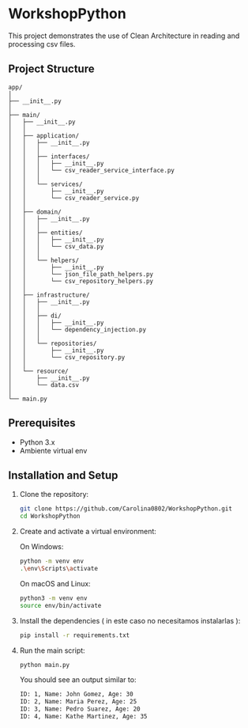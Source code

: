 # WorkshopPython

This project demonstrates the use of Clean Architecture in reading and processing csv files.

## Project Structure

```plaintext
app/
│
├── __init__.py
│
├── main/
│   ├── __init__.py
│   │
│   ├── application/
│   │   ├── __init__.py
│   │   │
│   │   ├── interfaces/
│   │   │   ├── __init__.py
│   │   │   └── csv_reader_service_interface.py
│   │   │
│   │   └── services/
│   │       ├── __init__.py
│   │       └── csv_reader_service.py
│   │
│   ├── domain/
│   │   ├── __init__.py
│   │   │
│   │   ├── entities/
│   │   │   ├── __init__.py
│   │   │   └── csv_data.py
│   │   │
│   │   └── helpers/
│   │       ├── __init__.py
│   │       └── json_file_path_helpers.py            
│   │       └── csv_repository_helpers.py
│   │
│   ├── infrastructure/
│   │   ├── __init__.py
│   │   │
│   │   ├── di/
│   │   │   ├── __init__.py
│   │   │   └── dependency_injection.py
│   │   │
│   │   └── repositories/
│   │       ├── __init__.py
│   │       └── csv_repository.py
│   │
│   └── resource/
│       ├── __init__.py
│       └── data.csv
│
└── main.py
```

## Prerequisites

- Python 3.x
- Ambiente virtual env

## Installation and Setup

1. Clone the repository:

    ```bash
    git clone https://github.com/Carolina0802/WorkshopPython.git
    cd WorkshopPython
    ```

2. Create and activate a virtual environment:

    On Windows:
    ```bash
    python -m venv env
    .\env\Scripts\activate
    ```

    On macOS and Linux:
    ```bash
    python3 -m venv env
    source env/bin/activate
    ```

3. Install the dependencies ( in este caso no necesitamos instalarlas ):

    ```bash
    pip install -r requirements.txt
    ```
4. Run the main script:

    ```bash
    python main.py
    ```
    You should see an output similar to:
    ```bash
    ID: 1, Name: John Gomez, Age: 30
    ID: 2, Name: Maria Perez, Age: 25
    ID: 3, Name: Pedro Suarez, Age: 20
    ID: 4, Name: Kathe Martinez, Age: 35
    ```